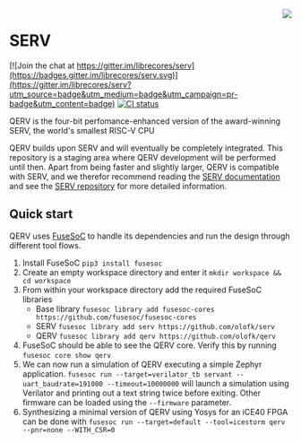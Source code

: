<img align="right" src="https://svg.wavedrom.com/{signal:[{wave:'0.P...'},{wave:'023450',data:'Q E R V'}]}"/>

# SERV

[![Join the chat at https://gitter.im/librecores/serv](https://badges.gitter.im/librecores/serv.svg)](https://gitter.im/librecores/serv?utm_source=badge&utm_medium=badge&utm_campaign=pr-badge&utm_content=badge)
[![CI status](https://github.com/olofk/serv/workflows/CI/badge.svg)](https://github.com/olofk/serv/actions?query=workflow%3ACI)

QERV is the four-bit perfomance-enhanced version of the award-winning SERV, the world's smallest RISC-V CPU

QERV builds upon SERV and will eventually be completely integrated. This repository is a staging area where QERV development will be performed until then. Apart from being faster and slightly larger, QERV is compatible with SERV, and we therefor recommend reading the [SERV documentation](https://serv.readthedocs.io/en/latest/) and see the [SERV repository](https://github.com/olofk/serv) for more detailed information.

## Quick start

QERV uses [FuseSoC](https://github.com/olofk/fusesoc) to handle its dependencies and run the design through different tool flows.

1. Install FuseSoC `pip3 install fusesoc`
2. Create an empty workspace directory and enter it `mkdir workspace && cd workspace`
3. From within your workspace directory add the required FuseSoC libraries
   - Base library `fusesoc library add fusesoc-cores https://github.com/fusesoc/fusesoc-cores`
   - SERV `fusesoc library add serv https://github.com/olofk/serv`
   - QERV `fusesoc library add qerv https://github.com/olofk/qerv`
4. FuseSoC should be able to see the QERV core. Verify this by running `fusesoc core show qerv`
5. We can now run a simulation of QERV executing a simple Zephyr application. `fusesoc run --target=verilator_tb servant --uart_baudrate=191000 --timeout=10000000` will launch a simulation using Verilator and printing out a text string twice before exiting. Other firmware can be loaded using the `--firmware` parameter.
6. Synthesizing a minimal version of QERV using Yosys for an iCE40 FPGA can be done with `fusesoc run --target=default --tool=icestorm qerv --pnr=none --WITH_CSR=0`